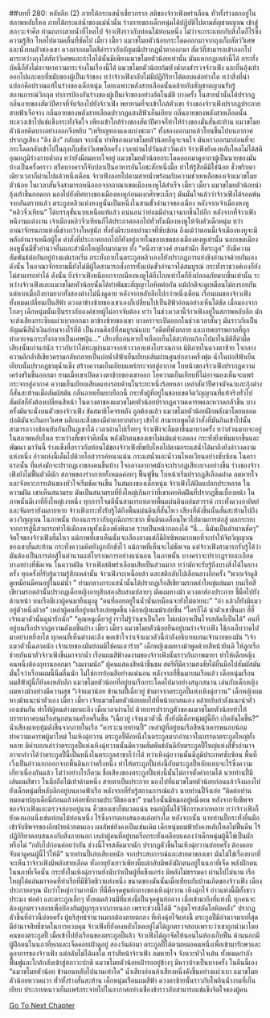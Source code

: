 ##บทที่ 280: หลับลึก (2)
ภายใต้กระแสน้ำเชี่ยวกราก สติของจ้าวเฟิงพร่าเลือน ทั่วทั้งร่างตกอยู่ในสภาพหลับใหล
ภายใต้กระแสน้ำของแม่น้ำนั้น ร่างกายของเด็กหนุ่มได้ปฏิบัติไปตามสัญชาตญาณ เข้าสู่สภาวะจำศีล
ท่ามกลางสายน้ำที่ไหลไป จ้าวเฟิงราวกับท่อนไม้ท่อนหนึ่ง ไม่ว่าจะกระแทกกับสิ่งใดก็ไร้ซึ่งความรู้สึก ไหลไปตามคลื่นที่ซัดไป
เมี้ยว เมี้ยว
แมวขโมยตัวน้อยกระโดดออกมาจากถุงเก็บสัตว์วิเศษและนั่งบนตัวของเขา ดวงตากลมโตสีดำราวกับอัญมณีปรากฏน้ำตาออกมา
สัตว์ที่สามารถเข้าออกไปมาระหว่างถุงใส่สัตว์วิเศษและกำไลได้นั้นมีเพียงแมวขโมยตัวน้อยเท่านั้น มันแหกกฎเหล่านี้ได้ กระทั่งบัดนี้ก็ยังไม่อาจหาความกระจ่างในเรื่องนี้ได้
แมวขโมยตัวน้อยก้มหัวต่ำลงสำรวจจ้าวเฟิง และยื่นอุ้งเท้าออกไปและตบที่ขมับของผู้เป็นเจ้าของ
ทว่าจ้าวเฟิงกลับไม่มีปฏิกิริยาโต้ตอบแต่อย่างใด
ทว่าสิ่งที่น่าแปลกคือปราณแท้ในร่างของเด็กหนุ่ม โดยเฉพาะพลังสายเลือดนั้นคล้ายกับสัญชาตญาณรับรู้สถานการณ์วิกฤต ทำการป้องกันร่างของผู้เป็นเจ้าของอย่างอัตโนมัติ
บางครั้ง
ในสายน้ำนั้นได้ปรากฏกลิ่นอายของสัตว์ปีศาจที่จับจ้องไปยังจ้าวเฟิง พยายามที่จะเข้าใกล้ตัวเขา
ร่างของจ้าวเฟิงปรากฏประกายสายฟ้าเจือจาง กลิ่นอายของพลังสายเลือดปรากฏแสงสีฟ้าเย็นเยียบ
กลิ่นอายของพลังสายเลือดนั้นทะลวงเข้าไปแช่แข็งกระทั่งจิตใจ เพียงเข้าใกล้ร่างของสัตว์ปีศาจก็ทำให้ร่างของมั่นสั่นสะท้าน
แมวขโมยตัวน้อยคิดบางอย่างออกจึงหยิบ “เหรียญทองแดงแบ่งชะตา” ทั้งสองออกมาแล้วโยนขึ้นไปบนอากาศ ปรากฏเสียง “ติง ติง” กลับมา
จากนั้น ท่าทีของแมวขโมยตัวน้อยก็ดูจะจนใจ มันหาวออกมาก่อนที่จะกระโดดกลับเข้าไปในถุงเก็บสัตว์วิเศษอีกครั้ง
เวลาผ่านไปวันแล้ววันเล่า
จ้าวเฟิงยังคงหลับใหลไม่ได้สติ อุณหภูมิร่างกายต่ำลง ทว่ายังมีลมหายใจอยู่
แมวขโมยตัวน้อยกระโดดออกมาดูอากาผู้เป็นนายของมันบ้างเป็นครั้งคราว หรือบางคราก็จับปลาเป็นอาหารอันโอชะสักหนึ่งมื้อ ทำให้รู้สึกดีมิใช่น้อย
ชั่วพริบตาเดียวเวลาก็ผ่านไปแล้วหนึ่งเดือน
จ้าวเฟิงลอยไปตามสายน้ำพร้อมกับความช่วยเหลือของเจ้าแมวขโมยตัวน้อย ในเวลาสั้นจึงสามารถหนีออกจากอาณาเขตเมืองหงหูได้สำเร็จ
เมี้ยว เมี้ยว
แมวขโมยตัวน้อยนำอุ้งเท้าขึ้นกอดอก มองไปยังทิศทางของเมืองหงหูก่อนผงกศีรษะเล็กๆ
มันมั่นใจแล้วว่าจ้าวเฟิงได้รอดพ้นจากอันตรายแล้ว
ตระกูลหลิวแห่งหงหูนั้นเป็นหนึ่งในสามขั้วอำนาจของเมือง หลังจากเจ้าเมืองหงหู “หลิวจิ่วเทียน” ได้บรรลุขั้นนายเหนือแท้แล้ว แน่นอนว่าย่อมมีอำนาจมากขึ้นไปอีก
หลังจากที่จ้าวเฟิงหนีงานแต่งงาน เจ้าเมืองหลิวจิ่วเทียนก็ได้ประกาศออกไปทั่วทั้งเมืองหงหูให้จับตัวเด็กหนุ่ม
ทว่าอาณาจักรนภาแห่งนี้ช่างกว้างใหญ่นัก ทั้งยังมีระบอบอำนาจที่ซับซ้อน ถึงแม้ว่าตอนนี้เจ้าเมืองหงหูจะมีพลังอำนาจเหนือผู้ใด คำสั่งที่ประกาศออกไปก็ยังอยู่ภายในขอบเขตของเมืองหงหูเท่านั้น
นอกเขตเมืองหงหูนั้นมีขั้วอำนาจอื่นและสำนักใหญ่อีกมากมาย ทั้ง “หนึ่งราชวงศ์ สามสำนัก สี่ตระกูล” ยังมีความสัมพันธ์ต่อกันอยู่บ้างแต่แรกเริ่ม
กระทั่งภายในตระกูลหลิวเองก็ยังปรากฏการแย่งชิงอำนาจด้วยกันเอง
ดังนั้น
ในอาณาจักรยามนี้ยังไม่มีผู้ใดสามารถสั่งการทั้งแปดขั้วอำนาจได้สมบูรณ์ กระทั่งราชวงศ์เองก็ยังไม่สามารถทำได้
ดังนั้น ยิ่งจ้าวเฟิงหนีออกจากเมืองหงหูได้ยิ่งไกลเท่าใดก็ยิ่งปลอดภัยมากขึ้นเท่านั้น
ระหว่างจ้าวเฟิงและแมวขโมยตัวน้อยนั้นได้ทำพันธะสัญญาโลหิตต่อกัน แม้ปกติจะดูเหมือนไม่ลงรอยกัน แต่หากเมื่อถึงยามยากทั้งสองต่างไม่นิ่งดูดาย
หลังจากหลับลึกไปกว่าหนึ่งเดือน เรือนผมของจ้าวเฟิงทั้งหมดเปลี่ยนเป็นสีฟ้า ดวงตาข้างซ้ายของเขาเองก็เปลี่ยนไปเป็นสีฟ้าอ่อนอย่างเห็นได้ชัด
เมื่อมองจากไกลๆ เด็กหนุ่มนั้นเป็นราวกับองค์ชายผู้ไม่อาจจับต้อง
ทว่า ในช่วงเวลานี้จ้าวเฟิงอยู่ในสภาพหลับลึก มักจะส่งเสียงกระซิบแผ่วเบาออกมา
ตาข้างซ้ายของเขา บางคราจะเปิดออกในช่วงเวลาสั้นๆ มันราวกับเป็นอัญมณีสีน้ำเงินอ่อนจางไร้ที่ติ เป็นงานศิลป์ที่สมบูรณ์แบบ
“อดีตที่พังทลาย และเทพบรรพกาลที่ถูกทำลายจนกระทั่งกลายเป็นเศษฝุ่น...”
เสียงที่ถอนหายใจเยือกเย็นได้สะท้อนก้องไปมาในมิติสีดำมืด
เสียงนั้นเก่าแก่นัก ราวกับว่าได้ทะลุผ่านมาจากห้วงวลาแห่งโบราณกาล
มิติภายในดวงตาซ้าย ใจกลางความลึกล้ำสีเขียวครามกลับกลายเป็นบ่อน้ำสีฟ้าเย็นเยียบเส้นผ่านศูนย์กลางครึ่งฟุต
น้ำในบ่อสีฟ้าเย็นเยียบนั้นปรากฏธาตุน้ำแข็ง สร้างความเย็นเยียบแพร่กระจายสู่อากาศ
ใบหน้าของจ้าวเฟิงปรากฏความเคร่งขรึมขึ้นออกมา
ยามเมื่อเขาเปิดดวงตาซ้ายของเขาออก ไอความเย็นเยียบที่ไม่อาจมองเห็นจะแพร่กระจายสู่อากาศ ความเย็นเยียบเสียดแทงรอบด้านในระยะหนึ่งร้อยหลา เหล่าสัตว์ปีศาจมัจฉาและกุ้งต่างก็สั่นสะท้านเมื่อสัมผัสมัน
กลิ่นอายเย็นยะเยือกนี้ กระทั่งผู้ที่อยู่ในขอบเขตจิตวิญญาณที่แท้จริงทั่วไปสัมผัสก็ยังต้องเปลี่ยนสีหน้า
ในดวงตาของแมวขโมยตัวน้อยปรากฏความเคารพและหวาดกลัวขึ้น
บางครั้งมันจะนั่งบนตัวของจ้าวเฟิง ขัดสมาธิโคจรพลัง
ถูกต้องแล้ว แมวขโมยตัวน้อยฝึกพลังมาโดยตลอด ปกติมันจะกินยาวิเศษ ผลึกและสิ่งของมีค่าหายากต่างๆ เข้าไป สามารถพูดได้ว่าสั่งที่มันกินเข้าไปนั้นสามารถวางซ้อนทับกันเป็นภูเขาได้
เวลาผ่านไปเรื่อยๆ
จ้าวเฟิงจะลืมตาขึ้นมาบางครั้ง ทว่าส่วนมากจะอยู่ในสภาพหลับใหล
ระหว่างที่เขาจำศีลนั้น พลังฝึกตนของเขาไม่แม้แต่จะลดลง กระทั่งยิ่งเพิ่มมากขึ้นและพัฒนา
มาวันนี้
ร่างแข็งทื่อราวกับท่อนไม้ของจ้าวเฟิงที่ขยับไหลไปตามกระแสน้ำได้มาถึงยังอ่าวงดงามแห่งหนึ่ง
อ่าวแห่งนี้เต็มไปด้วยไอสวรรค์หนาแน่น กระแสน้ำและน้ำวนไหลเวียนอย่างซับซ้อน
ในคราแรกนั้น ที่แห่งมักจะปรากฏเงาของคนขึ้นบ้าง
ใจกลางอากาศมักจะปรากฏเสียงบางอย่างขึ้น
ร่างของจ้าวเฟิงยังไม่ฟื้นตัวดีนัก สภาพของร่างกายทั้งหมดค่อยๆ ฟื้นฟูขึ้น ใบหน้าเริ่มปรากฏสีเลือดฝาด ลมหายใจและจังหวะการเต้นของหัวใจเริ่มชัดเจนขึ้น
ในสมองของเด็กหนุ่ม
จ้าวเฟิงได้ฝันแปลกประหลาด
ในความฝัน เขาเห็นสนามรบ มันเป็นสนามรบที่ยิ่งใหญ่เกินกว่าที่เขาเคยคิดฝันที่ปรากฏขึ้นเบื้องหน้า
ในภาพนั้นมีเงาที่ยิ่งใหญ่เงาหนึ่ง ทุกการโจมตีนั้นสามารถทลายพื้นแผ่นดินถล่มสวรรค์ กระทั่งดวงอาทิตย์และจันทรายังมลายหาย
จ้าวเฟิงกระทั่งรับรู้ได้ถึงพื้นแผ่นดินที่สั่นไหว เสียงที่ดังขึ้นนั้นสั่นสะท้านไปถึงดวงวิญญาณ
ในภาพนั้น ท้องนภาราวกับถูกฉีกกระชาก พื้นดินเคลื่อนไหวไปตามการต่อสู้ ผลกระทบจากการสู้นี้สามารถทำให้เมืองหงหูทั้งเมืองพังพินาศ ราบเป็นหน้ากลองได้
“นี่... นี่มันเป็นตำนานชัดๆ”
จิตใจของจ้าวเฟิงสั่นไหว แม้ภาพที่เขาเห็นนั้นจะเลืองลางแต่ก็มีอิทธิพลมากพอที่จะทำให้จิตวิญญาณของเขาสั่นสะท้าน กระทั่งความคิดยังถูกกักขังไว้
แม้ภาพที่เห็นจะไม่ชัดเจน แต่จ้าวเฟิงสามารถรับรู้ได้ว่ามันต้องเป็นการต่อสู้ในตำนานแต่โบราณการอย่างแน่นอน
ในภาพนั้น บางคราจะปรากฏรายละเอียดบางอย่างที่ชัดเจน
ในความฝัน จ้าวเฟิงสติพร่าเลือนเสียเป็นส่วนมาก ทว่ามักจะรับรู้ถึงบางสิ่งได้ในบางครั้ง
ทุกครั้งที่รับรู้ความรู้สึกเหล่านั้น จ้าวเฟิงจะเหนื่อยล้า และสติกลับไปเลือนลางอีกครั้ง
“พวกเจ้าดูสิ ดูเหมือนมีคนอยู่ในแม่น้ำ ”
ท่ามกลางกระแสน้ำนั้นได้ปรากฏเรือสีเขียวมรกตลำใหญ่แล่นมา
บนเรือสีเขียวมรกตลำนั้นปรากฏเด็กหญิงอายุสิบสองสิบสามปลายๆ มัดผมหางม้า ดวงตาส่องประกาย ชี้มือไปยังด้านหน้า
บนเรือมีเงาผู้คนมายืนมุงดู
“คนที่ลอยอยู่ในน้ำนั่นเหมือนจะยังไม่ตายนะ”
“อ่า แล้วก็ยังมีแมวอยู่ตัวหนึ่งด้วย”
เหล่าผู้คนที่อยู่บนเรือเอ่ยพูดขึ้น
เด็กหญิงผมม้าเอ่ยขึ้น “ใครก็ได้ นำตัวเขาขึ้นมา ฮี่ฮี่ เจ้าแมวตัวนั้นดูน่ารักนัก”
“คุณหนูเฉี่ยวยู่ เราไม่รู้ว่าเขาเป็นใคร ไม่แน่อาจเป็นโจรสลัดก็เป็นได้”
คนที่อยู่บนเรือปรากฏความลังเลขึ้นบ้าง
เมี้ยว เมี้ยว
แมวขโมยตัวน้อยยืนอยู่บนร่างจ้าวเฟิง ใช้กงเล็บวาดไปมาอย่างหยิ่งยโส
ทุกคนที่เห็นต่างตะลึง พอเข้าใจว่าเจ้าแมวตัวนี้กำลังอธิบายแทนเจ้านายของมัน
“เจ้าแมวตัวนี้ฉลาดนัก เจ้านายของมันย่อมมิใช่คนเลวร้าย”
เด็กหญิงผมหางม้าพูดด้วยสีหน้ายินดี ให้ลูกเรือช่วยกันนำตัวจ้าวเฟิงขึ้นมาจากน้ำ
เรือนผมสีฟ้างดงามของจ้าวเฟิงนั้นราวกับภาพมายา ทำให้เด็กหญิงคนหนึ่งต้องอุทานออกมา “ผมงามนัก”
ผู้คนแสดงสีหน้าชื่นชม สตรีที่มีความสงสัยได้ยื่นมือไปสัมผัสมัน มั่นใจว่าเรือนผมนี้นิ่มลื่นนัก ไม่ใช่การย้อมสีอย่างแน่นอน
หลังจากที่ขึ้นมาบนเรือแล้ว เด็กหนุ่มเรือนผมสีฟ้าผู้นี้ก็ยังคงหลับลึก
แมวขโมยตัวน้อยที่อยู่บนเรือกระโดดไปมาอย่างสนุกสนาน เล่นกับเด็กหญิงผมหางม้าอย่างมีความสุข
“เจ้าแมวน้อย ข้านามปี้เฉี่ยวยู่ ข้ามาจากตระกูลปี้แห่งเหิงฉุ่ยวาน”
เด็กหญิงผมหางม้าแนะนำตัวเอง
เมี้ยว เมี้ยว
เจ้าแมวขโมยตัวน้อยตบไปที่หน้าอกตนเอง คล้ายกับกำลังแนะนำตัวเองเช่นกัน ทำให้ผู้คนต่างตกตะลึง
เมื่อเวลาผ่านไป ด้วยการปรากฏตัวของแมวขโมยตัวน้อยทำให้บรรยากาศบนเรือสนุกสนานครึกครื้นขึ้น
“เฉี่ยวยู่ เจ้าแมวตัวนี้ ทั้งยังมีเด็กหนุ่มผู้นี้อีก เกิดอันใดขึ้น?”
น้ำเสียงแหบทุ้มดังขึ้นจากภายในเรือ
“คารวะนายท่านปี้”
เหล่าผู้ที่อยู่บนเรือสีหน้าเคารพนอบน้อม ทำความเคารพผู้มาใหม่
ในเหิงฉุ่ยวาน ตระกูลปี้คือหนึ่งในตระกูลมากอำนาจในบรรดาตระกูลใหญ่ทั้งหลาย
มีคำบอกเล่าว่าตระกูลปี้แห่งเหิงฉุ่ยวานนั้นมีความสัมพันธ์อันดีกับตระกูลปี้ใหญ่แห่งสี่ขั้วอำนาจ อาจกล่าวได้ว่าตระกูลปี้นี้เป็นหนึ่งในตระกูลสาขาก็ว่าได้
ทว่าเหิงฉุ่ยวานนั้นมีภูมิประเทศซับซ้อน พื้นที่เวิ้งเป็นอ่าวแยกออกจากพื้นดินกว่าครึ่งหนึ่ง ทำให้ตระกูลปี้แห่งนี้กับตระกูลปี้หลักแทบจะไร้ซึ่งความเกี่ยวเนื่องกันแล้ว
ไม่ว่าอย่างไรก็ตาม ชื่อเสียงของตระกูลปี้แห่งนี้นั้นไม่อาจตั้งคำถามได้
นายท่านปี้มีเส้นผมสีขาว ในมือถือไม้เท้าด้ามหนึ่ง สายตาเป็นประกาย มองไปที่แมวขโมยตัวน้อยก่อนแล้วจึงมองไปยังเด็กหนุ่มที่หลับลึกอยู่บนดาดฟ้าเรือ
หลังจากที่รับรู้สถานการณ์แล้ว นายท่านปี้จึงเอ่ย “ติดต่อท่านหมอมาปลุกเด็กนี่ก่อนแล้วค่อยซักถามประวัติของเขา”
บนเรือนั้นมีหมออยู่หนึ่งคน หลังจากจับชีพจรของจ้าวเฟิงและตรวจสอบอยู่นาน คิ้วของเขาก็ขมวดแน่น
หมอผู้นั้นใช้วิธีการหลากหลาย ทว่าจ้าวเฟิงก็ยังคงนอนนิ่งเช่นท่อนไม้ท่อนหนึ่ง ไร้ซึ่งการตอบสนองแต่อย่างใด
หลังจากนั้น นายท่านปี้กระทั่งยื่นมือเข้าจับชีพจรของอีกฝ่ายด้วยตนเอง
ผลลัพธ์ยังคงเป็นเช่นเดิม เด็กหนุ่มผมฟ้ายังคงหลับใหลไม่ฟื้นคืน ไร้ปฏิกิริยาตอบสนองกับสิ่งภายนอก
เหล่าผู้คนที่อยู่บนเรือกระทั่งเคลือบแคลงว่าเด็กหนุ่มผู้นี้ใช่เป็นผักหรือไม่
“กลับไปก่อนค่อยว่ากัน ช่วงนี้โจรสลัดมากนัก ปรากฏตัวขึ้นในเหิงฉุ่ยวานบ่อยครั้ง ต้องคอยจับตาดูคนผู้นี้ไว้ให้ดี”
นายท่านปี้เอ่ยเสียงหนัก
จากประสบการณ์และสายตาของเขา มันไม่ใช่เรื่องยากที่จะเห็นว่าจ้าวเฟิงมีพลังสายเลือด ทั้งอายุยังเยาว์เพียงนี้แต่กลับมีพลังฝึกตนอยู่ในนภาที่เจ็ด
พลังฝึกตนในนภาที่เจ็ดนั้น กระทั่งในเหิงฉุ่ยวานยังนับว่าเป็นผู้ที่แข็งแกร่ง มีพลังไม่ธรรมดา
ผ่านไปไม่นาน
เรือใหญ่ได้แล่นมาจอดที่ท่าเรือที่มีชีวิตชีวาแห่งหนึ่ง ขนาดของมันนั้นเมื่อเทียบกับบ้านเกิดของจ้าวเฟิง เมืองประกายอรุณ นับว่าใหญ่กว่ามากนัก
ที่นี่คือจุดศูนย์กลางของเหิงฉุ่ยวาน เหิงฉุ่ยไจ้
อ่าวแห่งนี้มีทั้งชาวประมง พ่อค้า และตระกูลเล็กๆ ทั้งหมดล้วนมีที่แห่งนี้เป็นจุดศูนย์กลาง
เมื่อเข้ามาถึงที่แห่งนี้ ทุกคนจะต้องถูกตรวจสอบเพื่อป้องกันผู้บุกรุกจากภายนอก
เพราะช่วงนี้ได้มี “กลุ่มโจรสลัดโลหิตคลั่ง” ปรากฏตัวขึ้นที่อ่าวนี้บ่อยครั้ง ผู้บริสุทธ์จำนวนมากต้องตายตกลง
ที่เหิงฉุ่ยไจ้แห่งนี้ ตระกูลปี้มีอำนาจมากที่สุด มีอำนาจสิทธิ์ขาดในการควบคุม
จ้าวเฟิงที่ยังคงหลับใหลอยู่ไม่ได้ถูกตรวจสอบเพราะว่าเขาถูกนำมาโดยคนของตระกูลปี้
เมื่อเข้าไปยังเรือนของตระกูลปี้แล้ว จ้าวเฟิงได้ถูกจัดให้นอนในห้องเก็บฟืน ด้านนอกมีผู้ฝึกตนในนภาที่หกและเจ็ดคอยเฝ้าดูอยู่
สองวันต่อมา ตระกูลปี้ได้ตามหมอคนหนึ่งเพื่อเข้ามารักษาและดูอาการของจ้าวเฟิง แต่กลับไม่ได้ผลใด
ทว่าสีหน้าจ้าวเฟิง ลมหายใจ จังหวะหัวใจเต้น ทั้งหมดกำลังฟื้นฟูและใกล้กลับเข้าสู่สภาวะปกติ
แมวขโมยตัวน้อยเฝ้ารออยู่ข้างๆ มีหาวบ้างเป็นบางครั้ง
ในคืนนี้เอง
“แมวขโมยตัวน้อย ข้านอนหลับไปนานเท่าใด”
น้ำเสียงอ่อนล้าเสียงหนึ่งดังขึ้นอย่างแผ่วเบา
แมวขโมยตัวน้อยหวาดผวา ทั่วทั้งร่างสั่นสะท้าน
เด็กหนุ่มเรือนผมสีฟ้า ดวงตาซ้ายนั้นราวกับไพลินน้ำงามที่เย็นเยียบ ประกายหนาวเย็นแพร่กระจายไปในอากาศอย่างเชื่องช้าราวกับสามารถแช่แข็งจิตใจของผู้คน



[Go To Next Chapter]( ./60.md)